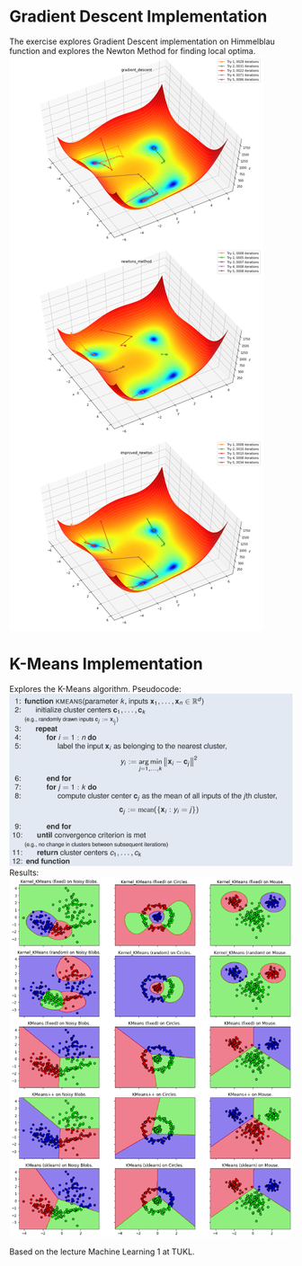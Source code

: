 # Gradient Descent Implementation
The exercise explores Gradient Descent implementation on Himmelblau function and explores the Newton Method for finding local optima. 
![GD](gd.png)
# K-Means Implementation
Explores the K-Means algorithm.
Pseudocode:
![Pseudocode](pseudocode.png)
Results:
![KMeans](k-means.png)

Based on the lecture Machine Learning 1 at TUKL.
